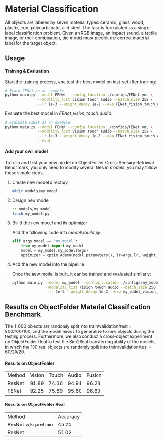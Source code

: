 # Material Classification

All objects are labeled by seven material types: ceramic, glass, wood, plastic, iron, polycarbonate, and steel. The task is formulated as a single-label classification problem. Given an RGB image, an impact sound, a tactile image, or their combination, the model must predict the correct material label for the target object.

## Usage

#### Training & Evaluation

Start the training process, and test the best model on test-set after training:

```sh
# Train FENet as an example
python main.py --model FENet --config_location ./configs/FENet.yml \
               --modality_list vision touch audio --batch_size 256 \
               --lr 1e-3 --weight_decay 1e-2 --exp FENet_vision_touch_audio
```

Evaluate the best model in *FENet_vision_touch_audio*:

```sh
# Evaluate FENet as an example
python main.py --model FENet --config_location ./configs/FENet.yml \
               --modality_list vision touch audio --batch_size 256 \
               --lr 1e-3 --weight_decay 1e-2 --exp FENet_vision_touch_audio \
               --eval
```

#### Add your own model

To train and test your new model on ObjectFolder Cross-Sensory Retrieval Benchmark, you only need to modify several files in *models*, you may follow these simple steps.

1. Create new model directory

   ```sh
   mkdir models/my_model
   ```

2. Design new model

   ```sh
   cd models/my_model
   touch my_model.py
   ```

3. Build the new model and its optimizer

   Add the following code into *models/build.py*:

   ```python
   elif args.model == 'my_model':
       from my_model import my_model
       model = my_model.my_model(args)
       optimizer = optim.AdamW(model.parameters(), lr=args.lr, weight_decay=args.weight_decay)
   ```

4. Add the new model into the pipeline

   Once the new model is built, it can be trained and evaluated similarly:

   ```sh
   python main.py --model my_model --config_location ./configs/my_model.yml \
                  --modality_list vision touch audio --batch_size 256 \
                  --lr 1e-3 --weight_decay 1e-2 --exp my_model_vision_touch_audio
   ```

## Results on ObjectFolder Material Classification Benchmark

The 1, 000 objects are randomly split into train/validation/test = 800/100/100, and the model needs to generalize to new objects during the testing process. Furthermore, we also conduct a cross-object experiment on ObjectFolder Real to test the Sim2Real transferring ability of the models, in which the 100 real objects are randomly split into train/validation/test = 60/20/20.

#### Results on ObjectFolder

<table>
    <tr>
        <td>Method</td>
        <td>Vision</td>
        <td>Touch</td>
        <td>Audio</td>
        <td>Fusion</td>
    </tr>
    <tr>
        <td>ResNet</td>
        <td>91.89</td>
        <td>74.36</td>
      	<td>94.91</td>
        <td>96.28</td>
    </tr>
  	<tr>
        <td>FENet</td>
        <td>92.25</td>
        <td>75.89</td>
      	<td>95.80</td>
        <td>96.60</td>
    </tr>
</table>


#### Results on ObjectFolder Real

<table>
    <tr>
        <td>Method</td>
        <td>Accuracy</td>
    </tr>
    <tr>
        <td>ResNet w/o pretrain</td>
        <td>45.25</td>
    </tr>
  	<tr>
        <td>ResNet</td>
        <td>51.02</td>
    </tr>
</table>
